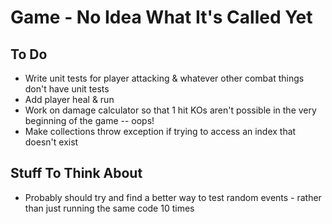 # Game - No Idea What It's Called Yet

## To Do
* Write unit tests for player attacking & whatever other combat things don't have unit tests
* Add player heal & run
* Work on damage calculator so that 1 hit KOs aren't possible in the very beginning of the game -- oops!
* Make collections throw exception if trying to access an index that doesn't exist

## Stuff To Think About
* Probably should try and find a better way to test random events - rather than just running the same code 10 times